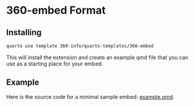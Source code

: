 # 360-embed Format

## Installing

```bash
quarto use template 360-info/quarto-templates/360-embed
```

This will install the extension and create an example qmd file that you can use as a starting place for your embed.

## Example

Here is the source code for a minimal sample embed: [example.qmd](example.qmd).
